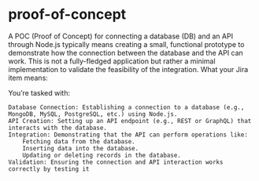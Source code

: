 # proof-of-concept

A POC (Proof of Concept) for connecting a database (DB) and an API through Node.js typically means creating a small, functional prototype to demonstrate how the connection between the database and the API can work. This is not a fully-fledged application but rather a minimal implementation to validate the feasibility of the integration.
What your Jira item means:

You’re tasked with:

    Database Connection: Establishing a connection to a database (e.g., MongoDB, MySQL, PostgreSQL, etc.) using Node.js.
    API Creation: Setting up an API endpoint (e.g., REST or GraphQL) that interacts with the database.
    Integration: Demonstrating that the API can perform operations like:
        Fetching data from the database.
        Inserting data into the database.
        Updating or deleting records in the database.
    Validation: Ensuring the connection and API interaction works correctly by testing it
